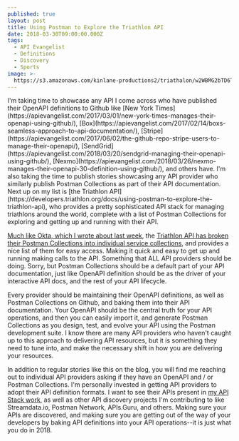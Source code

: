 ```yaml
---
published: true
layout: post
title: Using Postman to Explore the Triathlon API
date: 2018-03-30T09:00:00.000Z
tags:
  - API Evangelist
  - Definitions
  - Discovery
  - Sports
image: >-
  https://s3.amazonaws.com/kinlane-productions2/triathalon/w2WBMG2bTD6TahNs2MG3_150919-chicago-elite-m-web-msj-43.jpg
---
```

<p></p>I'm taking time to showcase any API I come across who have published their OpenAPI definitions to Github like [New York Times](https://apievangelist.com/2017/03/01/new-york-times-manages-their-openapi-using-github/), [Box](https://apievangelist.com/2017/02/14/boxs-seamless-approach-to-api-documentation/), [Stripe](https://apievangelist.com/2017/06/02/the-github-repo-stripe-users-to-manage-their-openapi/), [SendGrid](https://apievangelist.com/2018/03/20/sendgrid-managing-their-openapi-using-github/), [Nexmo](https://apievangelist.com/2018/03/26/nexmo-manages-their-openapi-30-definition-using-github/), and others have. I'm also taking the time to publish stories showcasing any API provider who similarly publish Postman Collections as part of their API documentation. Next up on my list is [the Triathlon API](https://developers.triathlon.org/docs/using-postman-to-explore-the-triathlon-api), who provides a pretty sophisticated API stack for managing triathlons around the world, complete with a list of Postman Collections for exploring and getting up and running with their API.

[Much like Okta, which I wrote about last week](http://apievangelist.com/2018/03/20/breaking-down-your-postman-api-collections-into-meaningful-units-of-compute/), the [Triathlon API has broken their Postman Collections into individual service collections](https://developers.triathlon.org/docs/using-postman-to-explore-the-triathlon-api), and provides a nice list of them for easy access. Making it quick and easy to get up and running making calls to the API. Something that ALL API providers should be doing. Sorry, but Postman Collections should be a default part of your API documentation, just like OpenAPI definition should be as the driver of your interactive API docs, and the rest of your API lifecycle.

Every provider should be maintaining their OpenAPI definitions, as well as Postman Collections on Github, and baking them into their API documentation. Your OpenAPI should be the central truth for your API operations, and then you can easily import it, and generate Postman Collections as you design, test, and evolve your API using the Postman development suite. I know there are many API providers who haven't caught up to this approach to delivering API resources, but it is something they need to tune into, and make the necessary shift in how you are delivering your resources.

In addition to regular stories like this on the blog, you will find me reaching out to individual API providers asking if they have an OpenAPI and / or Postman Collections. I'm personally invested in getting API providers to adopt their API definition formats. I want to see their APIs present in [my API Stack work](http://theapistack.com), as well as other API discovery projects I'm contributing to like Streamdata.io, Postman Network, APIs.Guru, and others. Making sure your APIs are discovered, and making sure you are getting out of the way of your developers by baking API definitions into your API operations--it is just what you do in 2018.
